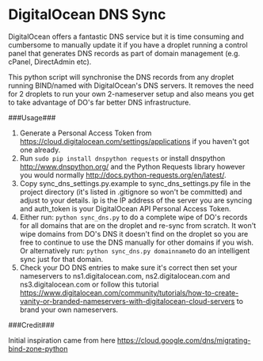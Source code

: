 # DigitalOcean DNS Sync
DigitalOcean offers a fantastic DNS service but it is time consuming and cumbersome to manually update it if you
have a droplet running a control panel that generates DNS records as part of domain management (e.g. cPanel,
DirectAdmin etc).

This python script will synchronise the DNS records from any droplet running BIND/named with DigitalOcean's
DNS servers. It removes the need for 2 droplets to run your own 2-nameserver setup and also means you get to take
advantage of DO's far better DNS infrastructure.

###Usage###

1. Generate a Personal Access Token from https://cloud.digitalocean.com/settings/applications if you haven't got one
 already.
2. Run ```sudo pip install dnspython requests``` or install dnspython http://www.dnspython.org/ and the Python Requests
library however you would normally http://docs.python-requests.org/en/latest/.
3. Copy sync_dns_settings.py.example to sync_dns_settings.py file in the project directory (it's listed in .gitignore so won't be committed) and adjust to your details. ip is the IP address of the server you are syncing and auth_token is your DigitalOcean API Personal Access Token.
4. Either run: ```python sync_dns.py``` to do a complete wipe of DO's records for all domains that are on the droplet and
 re-sync from scratch. It won't wipe domains from DO's DNS it doesn't find on the droplet so you are free to continue to
 use the DNS manually for other domains if you wish. Or alternatively run: ```python sync_dns.py domainname```to do an
 intelligent sync just for that domain.
5. Check your DO DNS entries to make sure it's correct then set your nameservers to ns1.digitalocean.com,
 ns2.digitalocean.com and ns3.digitalocean.com or follow this tutorial
 https://www.digitalocean.com/community/tutorials/how-to-create-vanity-or-branded-nameservers-with-digitalocean-cloud-servers
 to brand your own nameservers.

###Credit###

Initial inspiration came from here https://cloud.google.com/dns/migrating-bind-zone-python
